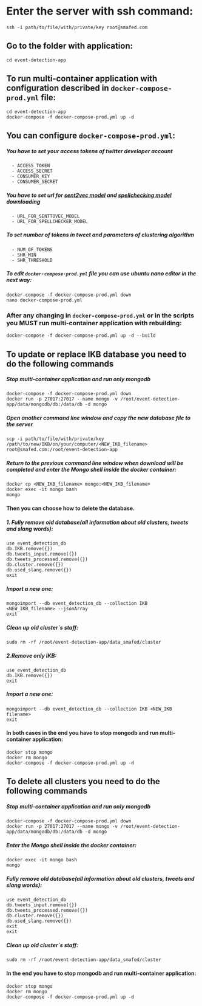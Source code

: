 # Enter the server with ssh command:
```
ssh -i path/to/file/with/private/key root@smafed.com
```
## Go to the folder with application:
```
cd event-detection-app
```
## To run multi-container application with configuration described in `docker-compose-prod.yml` file:
```
cd event-detection-app
docker-compose -f docker-compose-prod.yml up -d 
```
## You can configure ```docker-compose-prod.yml```:
##### You have to set your access tokens of twitter developer account
      - ACCESS_TOKEN
      - ACCESS_SECRET
      - CONSUMER_KEY
      - CONSUMER_SECRET
##### You have to set url for [sent2vec model](https://github.com/epfml/sent2vec#downloading-sent2vec-pre-trained-models) and [spellchecking model](https://github.com/bakwc/JamSpell#download-models) downloading
      - URL_FOR_SENTTOVEC_MODEL
      - URL_FOR_SPELLCHECKER_MODEL
##### To set number of tokens in tweet and parameters of clustering algorithm
      - NUM_OF_TOKENS
      - SHR_MIN
      - SHR_THRESHOLD
##### To edit ```docker-compose-prod.yml``` file you can use ubuntu nano editor in the next way:
```
docker-compose -f docker-compose-prod.yml down
nano docker-compose-prod.yml
```
### After any changing in ```docker-compose-prod.yml``` or in the scripts you MUST run multi-container application with rebuilding:
```
docker-compose -f docker-compose-prod.yml up -d --build
```
## To update or replace IKB database you need to do the following commands
##### Stop multi-container application and run only mongodb
```
docker-compose -f docker-compose-prod.yml down
docker run -p 27017:27017 --name mongo -v /root/event-detection-app/data/mongodb/db:/data/db -d mongo
```
##### Open another command line window and copy the new database file to the server
```
scp -i path/to/file/with/private/key /path/to/new/IKB/on/your/computer/<NEW_IKB_filename> root@smafed.com:/root/event-detection-app
```
##### Return to the previous command line window when download will be completed and enter the Mongo shell inside the docker container:
```
docker cp <NEW_IKB_filename> mongo:<NEW_IKB_filename>
docker exec -it mongo bash
mongo
```
#### Then you can choose how to delete the database.
##### 1. Fully remove old database(all information about old clusters, tweets and slang words):
```
use event_detection_db
db.IKB.remove({})
db.tweets_input.remove({})
db.tweets_processed.remove({})
db.cluster.remove({})
db.used_slang.remove({})
exit
```
##### Import a new one:
```
mongoimport --db event_detection_db --collection IKB <NEW_IKB_filename> --jsonArray
exit
```
##### Clean up old cluster`s staff:
```
sudo rm -rf /root/event-detection-app/data_smafed/cluster
```
##### 2.Remove only IKB:
```
use event_detection_db
db.IKB.remove({})
exit
```
##### Import a new one:
```
mongoimport --db event_detection_db --collection IKB <NEW_IKB filename>
exit
```
#### In both cases in the end you have to stop mongodb and run multi-container application:
```
docker stop mongo
docker rm mongo
docker-compose -f docker-compose-prod.yml up -d
```
## To delete all clusters you need to do the following commands
##### Stop multi-container application and run only mongodb
```
docker-compose -f docker-compose-prod.yml down
docker run -p 27017:27017 --name mongo -v /root/event-detection-app/data/mongodb/db:/data/db -d mongo
```
##### Enter the Mongo shell inside the docker container:
```
docker exec -it mongo bash
mongo
```
##### Fully remove old database(all information about old clusters, tweets and slang words):
```
use event_detection_db
db.tweets_input.remove({})
db.tweets_processed.remove({})
db.cluster.remove({})
db.used_slang.remove({})
exit
exit
```
##### Clean up old cluster`s staff:
```
sudo rm -rf /root/event-detection-app/data_smafed/cluster
```
#### In the end you have to stop mongodb and run multi-container application:
```
docker stop mongo
docker rm mongo
docker-compose -f docker-compose-prod.yml up -d
```